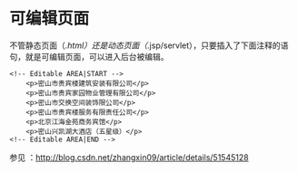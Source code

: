 可编辑页面
=================================== 



不管静态页面（*.html）还是动态页面（*.jsp/servlet），只要插入了下面注释的语句，就是可编辑页面，可以进入后台被编辑。

    <!-- Editable AREA|START -->    
        <p>密山市贵宾楼建筑安装有限公司</p>
        <p>密山市贵宾家园物业管理有限公司</p>
        <p>密山市交换空间装饰限公司</p>
        <p>密山市贵宾楼服务有限责任公司</p>
        <p>北京江海金苑商务宾馆</p>
        <p>密山兴凯湖大酒店（五星级）</p>
    <!-- Editable AREA|END -->


参见 ：http://blog.csdn.net/zhangxin09/article/details/51545128